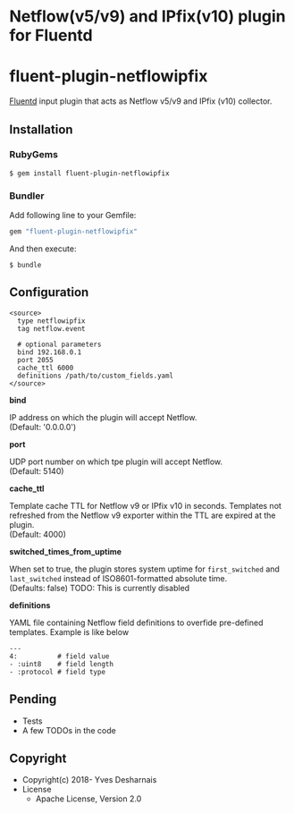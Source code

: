 # Netflow(v5/v9) and IPfix(v10) plugin for Fluentd
# fluent-plugin-netflowipfix

[Fluentd](https://fluentd.org/) input plugin that acts as Netflow v5/v9 and IPfix (v10) collector.


## Installation

### RubyGems

```
$ gem install fluent-plugin-netflowipfix
```

### Bundler

Add following line to your Gemfile:

```ruby
gem "fluent-plugin-netflowipfix"
```

And then execute:

```
$ bundle
```

## Configuration


    <source>
      type netflowipfix
      tag netflow.event

      # optional parameters
      bind 192.168.0.1
      port 2055
      cache_ttl 6000
      definitions /path/to/custom_fields.yaml
    </source>

**bind**

IP address on which the plugin will accept Netflow.  
(Default: '0.0.0.0')

**port**

UDP port number on which tpe plugin will accept Netflow.  
(Default: 5140)

**cache_ttl**

Template cache TTL for Netflow v9 or IPfix v10 in seconds. Templates not refreshed from the Netflow v9 exporter within the TTL are expired at the plugin.  
(Default: 4000)

**switched_times_from_uptime**

When set to true, the plugin stores system uptime for ```first_switched``` and ```last_switched``` instead of ISO8601-formatted absolute time.  
(Defaults: false)
TODO: This is currently disabled

**definitions**

YAML file containing Netflow field definitions to overfide pre-defined templates. Example is like below

    ---
    4:          # field value
    - :uint8    # field length
    - :protocol # field type

## Pending

* Tests
* A few TODOs in the code

## Copyright

* Copyright(c) 2018- Yves Desharnais
* License
  * Apache License, Version 2.0

